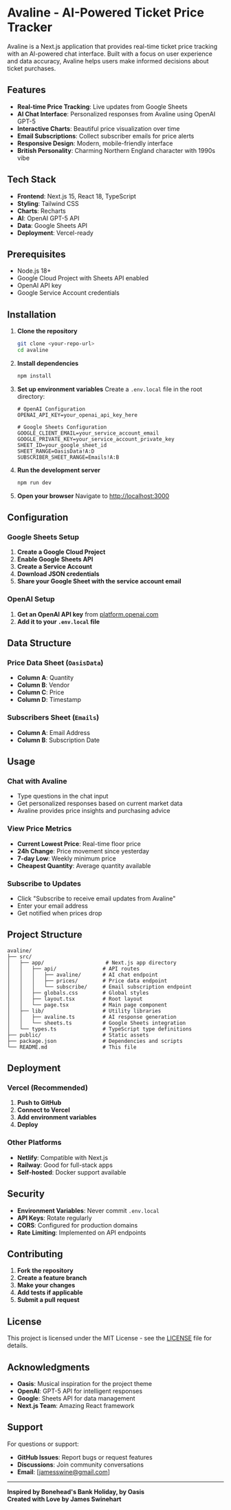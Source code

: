 # Avaline - AI-Powered Ticket Price Tracker

Avaline is a Next.js application that provides real-time ticket price tracking with an AI-powered chat interface. Built with a focus on user experience and data accuracy, Avaline helps users make informed decisions about ticket purchases.

## Features

- **Real-time Price Tracking**: Live updates from Google Sheets
- **AI Chat Interface**: Personalized responses from Avaline using OpenAI GPT-5
- **Interactive Charts**: Beautiful price visualization over time
- **Email Subscriptions**: Collect subscriber emails for price alerts
- **Responsive Design**: Modern, mobile-friendly interface
- **British Personality**: Charming Northern England character with 1990s vibe

## Tech Stack

- **Frontend**: Next.js 15, React 18, TypeScript
- **Styling**: Tailwind CSS
- **Charts**: Recharts
- **AI**: OpenAI GPT-5 API
- **Data**: Google Sheets API
- **Deployment**: Vercel-ready

## Prerequisites

- Node.js 18+ 
- Google Cloud Project with Sheets API enabled
- OpenAI API key
- Google Service Account credentials

## Installation

1. **Clone the repository**
   ```bash
   git clone <your-repo-url>
   cd avaline
   ```

2. **Install dependencies**
   ```bash
   npm install
   ```

3. **Set up environment variables**
   Create a `.env.local` file in the root directory:
   ```env
   # OpenAI Configuration
   OPENAI_API_KEY=your_openai_api_key_here
   
   # Google Sheets Configuration
   GOOGLE_CLIENT_EMAIL=your_service_account_email
   GOOGLE_PRIVATE_KEY=your_service_account_private_key
   SHEET_ID=your_google_sheet_id
   SHEET_RANGE=OasisData!A:D
   SUBSCRIBER_SHEET_RANGE=Emails!A:B
   ```

4. **Run the development server**
   ```bash
   npm run dev
   ```

5. **Open your browser**
   Navigate to [http://localhost:3000](http://localhost:3000)

## Configuration

### Google Sheets Setup

1. **Create a Google Cloud Project**
2. **Enable Google Sheets API**
3. **Create a Service Account**
4. **Download JSON credentials**
5. **Share your Google Sheet with the service account email**

### OpenAI Setup

1. **Get an OpenAI API key** from [platform.openai.com](https://platform.openai.com)
2. **Add it to your `.env.local` file**

## Data Structure

### Price Data Sheet (`OasisData`)
- **Column A**: Quantity
- **Column B**: Vendor
- **Column C**: Price
- **Column D**: Timestamp

### Subscribers Sheet (`Emails`)
- **Column A**: Email Address
- **Column B**: Subscription Date

## Usage

### Chat with Avaline
- Type questions in the chat input
- Get personalized responses based on current market data
- Avaline provides price insights and purchasing advice

### View Price Metrics
- **Current Lowest Price**: Real-time floor price
- **24h Change**: Price movement since yesterday
- **7-day Low**: Weekly minimum price
- **Cheapest Quantity**: Average quantity available

### Subscribe to Updates
- Click "Subscribe to receive email updates from Avaline"
- Enter your email address
- Get notified when prices drop

## Project Structure

```
avaline/
├── src/
│   ├── app/                    # Next.js app directory
│   │   ├── api/               # API routes
│   │   │   ├── avaline/       # AI chat endpoint
│   │   │   ├── prices/        # Price data endpoint
│   │   │   └── subscribe/     # Email subscription endpoint
│   │   ├── globals.css        # Global styles
│   │   ├── layout.tsx         # Root layout
│   │   └── page.tsx           # Main page component
│   ├── lib/                   # Utility libraries
│   │   ├── avaline.ts         # AI response generation
│   │   └── sheets.ts          # Google Sheets integration
│   └── types.ts               # TypeScript type definitions
├── public/                    # Static assets
├── package.json               # Dependencies and scripts
└── README.md                  # This file
```

## Deployment

### Vercel (Recommended)
1. **Push to GitHub**
2. **Connect to Vercel**
3. **Add environment variables**
4. **Deploy**

### Other Platforms
- **Netlify**: Compatible with Next.js
- **Railway**: Good for full-stack apps
- **Self-hosted**: Docker support available

## Security

- **Environment Variables**: Never commit `.env.local`
- **API Keys**: Rotate regularly
- **CORS**: Configured for production domains
- **Rate Limiting**: Implemented on API endpoints

## Contributing

1. **Fork the repository**
2. **Create a feature branch**
3. **Make your changes**
4. **Add tests if applicable**
5. **Submit a pull request**

## License

This project is licensed under the MIT License - see the [LICENSE](LICENSE) file for details.

## Acknowledgments

- **Oasis**: Musical inspiration for the project theme
- **OpenAI**: GPT-5 API for intelligent responses
- **Google**: Sheets API for data management
- **Next.js Team**: Amazing React framework

## Support

For questions or support:
- **GitHub Issues**: Report bugs or request features
- **Discussions**: Join community conversations
- **Email**: [jamesswine@gmail.com]

---

**Inspired by Bonehead's Bank Holiday, by Oasis**  
**Created with Love by James Swinehart**
